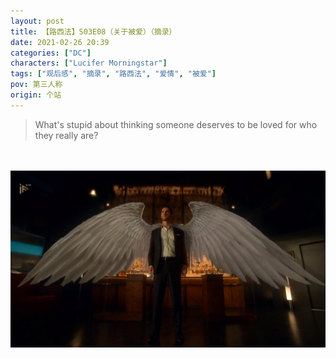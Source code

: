 ```yaml
---
layout: post
title: 【路西法】S03E08（关于被爱）（摘录）
date: 2021-02-26 20:39
categories: ["DC"]
characters: ["Lucifer Morningstar"]
tags: ["观后感", "摘录", "路西法", "爱情", "被爱"]
pov: 第三人称
origin: 个站
---
```


> What's stupid about thinking someone deserves to be loved for who they really are?

<br><br>
![](https://raw.githubusercontent.com/junesirius/junesirius.github.io/master/assets/images/lofter/2021-02-25-Lucifer.png)
